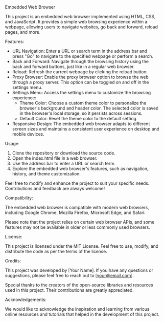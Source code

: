 Embedded Web Browser

This project is an embedded web browser implemented using HTML, CSS, and JavaScript. It provides a simple web browsing experience within a webpage, allowing users to navigate websites, go back and forward, reload pages, and more.

Features:

- URL Navigation: Enter a URL or search term in the address bar and press "Go" to navigate to the specified webpage or perform a search.
- Back and Forward: Navigate through the browsing history using the back and forward buttons, just like in a regular web browser.
- Reload: Refresh the current webpage by clicking the reload button.
- Proxy Browser: Enable the proxy browser option to browse the web through a proxy server. This option can be toggled on and off in the settings menu.
- Settings Menu: Access the settings menu to customize the browsing experience:
  - Theme Color: Choose a custom theme color to personalize the browser's background and header color. The selected color is saved in the browser's local storage, so it persists across sessions.
  - Default Color: Reset the theme color to the default setting.
- Responsive Design: The embedded web browser adapts to different screen sizes and maintains a consistent user experience on desktop and mobile devices.

Usage:

1. Clone the repository or download the source code.
2. Open the index.html file in a web browser.
3. Use the address bar to enter a URL or search term.
4. Explore the embedded web browser's features, such as navigation, history, and theme customization.

Feel free to modify and enhance the project to suit your specific needs. Contributions and feedback are always welcome!

Compatibility:

The embedded web browser is compatible with modern web browsers, including Google Chrome, Mozilla Firefox, Microsoft Edge, and Safari.

Please note that the project relies on certain web browser APIs, and some features may not be available in older or less commonly used browsers.

License:

This project is licensed under the MIT License. Feel free to use, modify, and distribute the code as per the terms of the license.

Credits:

This project was developed by [Your Name]. If you have any questions or suggestions, please feel free to reach out to [your@email.com].

Special thanks to the creators of the open-source libraries and resources used in this project. Their contributions are greatly appreciated.

Acknowledgements:

We would like to acknowledge the inspiration and learning from various online resources and tutorials that helped in the development of this project.
